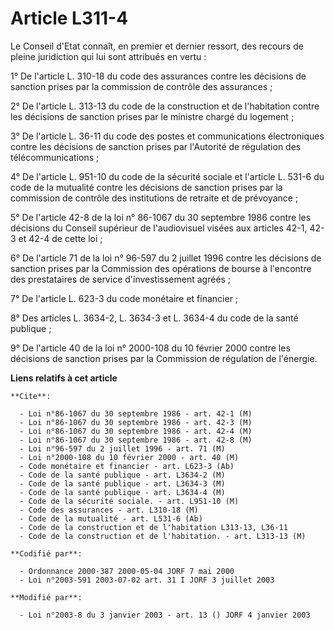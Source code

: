 # Article L311-4

Le Conseil d'Etat connaît, en premier et dernier ressort, des recours de pleine juridiction qui lui sont attribués en vertu :

1° De l'article L. 310-18 du code des assurances contre les décisions de sanction prises par la commission de contrôle des
assurances ;

2° De l'article L. 313-13 du code de la construction et de l'habitation contre les décisions de sanction prises par le
ministre chargé du logement ;

3° De l'article L. 36-11 du code des postes et communications électroniques contre les décisions de sanction prises par
l'Autorité de régulation des télécommunications ;

4° De l'article L. 951-10 du code de la sécurité sociale et l'article L. 531-6 du code de la mutualité contre les décisions
de sanction prises par la commission de contrôle des institutions de retraite et de prévoyance ;

5° De l'article 42-8 de la loi n° 86-1067 du 30 septembre 1986 contre les décisions du Conseil supérieur de l'audiovisuel
visées aux articles 42-1, 42-3 et 42-4 de cette loi ;

6° De l'article 71 de la loi n° 96-597 du 2 juillet 1996 contre les décisions de sanction prises par la Commission des
opérations de bourse à l'encontre des prestataires de service d'investissement agréés ;

7° De l'article L. 623-3 du code monétaire et financier ;

8° Des articles L. 3634-2, L. 3634-3 et L. 3634-4 du code de la santé publique ;

9° De l'article 40 de la loi n° 2000-108 du 10 février 2000 contre les décisions de sanction prises par la Commission de
régulation de l'énergie.

**Liens relatifs à cet article**

	**Cite**:

	  - Loi n°86-1067 du 30 septembre 1986 - art. 42-1 (M)
	  - Loi n°86-1067 du 30 septembre 1986 - art. 42-3 (M)
	  - Loi n°86-1067 du 30 septembre 1986 - art. 42-4 (M)
	  - Loi n°86-1067 du 30 septembre 1986 - art. 42-8 (M)
	  - Loi n°96-597 du 2 juillet 1996 - art. 71 (M)
	  - Loi n°2000-108 du 10 février 2000 - art. 40 (M)
	  - Code monétaire et financier - art. L623-3 (Ab)
	  - Code de la santé publique - art. L3634-2 (M)
	  - Code de la santé publique - art. L3634-3 (M)
	  - Code de la santé publique - art. L3634-4 (M)
	  - Code de la sécurité sociale. - art. L951-10 (M)
	  - Code des assurances - art. L310-18 (M)
	  - Code de la mutualité - art. L531-6 (Ab)
	  - Code de la construction et de l'habitation L313-13, L36-11
	  - Code de la construction et de l'habitation. - art. L313-13 (M)

	**Codifié par**:

	  - Ordonnance 2000-387 2000-05-04 JORF 7 mai 2000
	  - Loi n°2003-591 2003-07-02 art. 31 I JORF 3 juillet 2003

	**Modifié par**:

	  - Loi n°2003-8 du 3 janvier 2003 - art. 13 () JORF 4 janvier 2003
